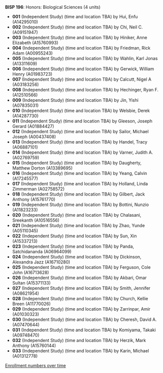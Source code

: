 **BISP 196**: Honors: Biological Sciences (4 units)

- **001** (Independent Study) (time and location TBA) by Hui, Enfu (A14295010)
- **002** (Independent Study) (time and location TBA) by Chi, Neil C. (A09151947)
- **003** (Independent Study) (time and location TBA) by Hiniker, Anne Elizabeth (A15760993)
- **004** (Independent Study) (time and location TBA) by Friedman, Rick Adam (A00955243)
- **005** (Independent Study) (time and location TBA) by Wahlin, Karl Jonas (A13311609)
- **006** (Independent Study) (time and location TBA) by Gerwick, William Henry (A01983723)
- **007** (Independent Study) (time and location TBA) by Calcutt, Nigel A (A03183256)
- **008** (Independent Study) (time and location TBA) by Hechinger, Ryan F. (A12510566)
- **009** (Independent Study) (time and location TBA) by Jin, Yishi (A07835031)
- **010** (Independent Study) (time and location TBA) by Welsbie, Derek (A14287730)
- **011** (Independent Study) (time and location TBA) by Gleeson, Joseph Gerard (A01884427)
- **012** (Independent Study) (time and location TBA) by Sailor, Michael Joseph (A00437408)
- **013** (Independent Study) (time and location TBA) by Handel, Tracy (A06887101)
- **014** (Independent Study) (time and location TBA) by Varner, Judith A. (A02769759)
- **015** (Independent Study) (time and location TBA) by Daugherty, Matthew Dorton (A13389695)
- **016** (Independent Study) (time and location TBA) by Yeang, Calvin (A17245577)
- **017** (Independent Study) (time and location TBA) by Holland, Linda Zimmerman (A02758572)
- **018** (Independent Study) (time and location TBA) by Gilbert, Jack Anthony (A15761770)
- **019** (Independent Study) (time and location TBA) by Bottini, Nunzio (A11823233)
- **020** (Independent Study) (time and location TBA) by Chalasani, Sreekanth (A10516556)
- **021** (Independent Study) (time and location TBA) by Zhao, Yunde (A05110345)
- **022** (Independent Study) (time and location TBA) by Sun, Xin (A15337213)
- **023** (Independent Study) (time and location TBA) by Panda, Satchidananda (A06964099)
- **024** (Independent Study) (time and location TBA) by Dickinson, Alexandra Jazz (A16710280)
- **025** (Independent Study) (time and location TBA) by Ferguson, Cole John (A16713628)
- **026** (Independent Study) (time and location TBA) by Akbari, Omar Sultan (A15371133)
- **027** (Independent Study) (time and location TBA) by Smith, Jennifer (A08621954)
- **028** (Independent Study) (time and location TBA) by Church, Kellie Breen (A11770026)
- **029** (Independent Study) (time and location TBA) by Zarrinpar, Amir (A01030323)
- **030** (Independent Study) (time and location TBA) by Cheresh, David A. (A07470644)
- **031** (Independent Study) (time and location TBA) by Komiyama, Takaki (A09748470)
- **032** (Independent Study) (time and location TBA) by Herzik, Mark Anthony (A15760144)
- **033** (Independent Study) (time and location TBA) by Karin, Michael (A01312778)

[Enrollment numbers over time](./BISP196.tsv)
